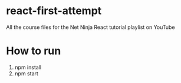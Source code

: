 # react-first-attempt
All the course files for the Net Ninja React tutorial playlist on YouTube

# How to run
1. npm install
2. npm start
